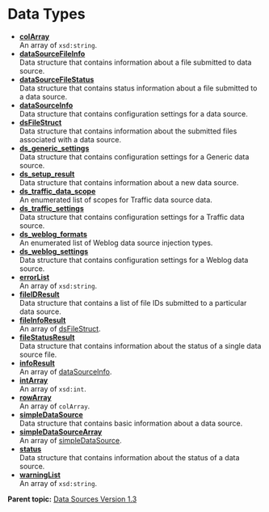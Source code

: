 # Data Types

 

- **[colArray](../data_types/r_col_array.md)**  
An array of `xsd:string`.
- **[dataSourceFileInfo](../data_types/r_data_source_file_info.md)**  
 Data structure that contains information about a file submitted to data source.
- **[dataSourceFileStatus](../data_types/r_data_source_file_status.md)**  
 Data structure that contains status information about a file submitted to a data source.
- **[dataSourceInfo](../data_types/r_data_source_info.md)**  
 Data structure that contains configuration settings for a data source.
- **[dsFileStruct](../data_types/r_ds_file_struct.md)**  
 Data structure that contains information about the submitted files associated with a data source.
- **[ds_generic_settings](../data_types/r_ds_generic_settings.md)**  
 Data structure that contains configuration settings for a Generic data source.
- **[ds_setup_result](../data_types/r_ds_setup_result.md)**  
 Data structure that contains information about a new data source.
- **[ds_traffic_data_scope](../data_types/r_ds_traffic_data_scope.md)**  
 An enumerated list of scopes for Traffic data source data.
- **[ds_traffic_settings](../data_types/r_ds_traffic_settings.md)**  
 Data structure that contains configuration settings for a Traffic data source.
- **[ds_weblog_formats](../data_types/r_ds_weblog_formats.md)**  
 An enumerated list of Weblog data source injection types.
- **[ds_weblog_settings](../data_types/r_ds_weblog_settings.md)**  
 Data structure that contains configuration settings for a Weblog data source.
- **[errorList](../data_types/r_error_list.md)**  
An array of `xsd:string`.
- **[fileIDResult](../data_types/r_file_id_result.md)**  
 Data structure that contains a list of file IDs submitted to a particular data source.
- **[fileInfoResult](../data_types/r_file_info_result.md)**  
An array of [dsFileStruct](r_ds_file_struct.md#).
- **[fileStatusResult](../data_types/r_file_status_result.md)**  
 Data structure that contains information about the status of a single data source file.
- **[infoResult](../data_types/r_info_result.md)**  
An array of [dataSourceInfo](r_data_source_info.md#).
- **[intArray](../data_types/r_int_array.md)**  
An array of `xsd:int`.
- **[rowArray](../data_types/r_row_array.md)**  
An array of `colArray`.
- **[simpleDataSource](../data_types/r_simple_data_source.md)**  
 Data structure that contains basic information about a data source.
- **[simpleDataSourceArray](../data_types/r_simple_data_source_array.md)**  
An array of [simpleDataSource](r_simple_data_source.md#).
- **[status](../data_types/r_status.md)**  
 Data structure that contains information about the status of a data source.
- **[warningList](../data_types/r_warning_list.md)**  
An array of `xsd:string`.

**Parent topic:** [Data Sources Version 1.3](../c_data_sources_api_1_3.md)

